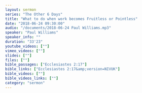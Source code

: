 ```yaml
---
layout: sermon
series: "The Other 6 Days"
title: "What to do when work becomes Fruitless or Pointless"
date: "2018-06-24 09:30:00"
audio: "/documents/2018-06-24 Paul Williams.mp3"
speaker: "Paul Williams"
speaker_info: ""
duration: "33'23"
youtube_videos: [""]
vimeo_videos: [""]
slides: [""]
files: [""]
bible_passages: ["Ecclesiastes 2:17"]
bible_links: ["Ecclesiastes 2:17&amp;version=NIVUK"]
bible_videos: [""]
bible_videos_links: [""]
category: "sermon"
---
```

